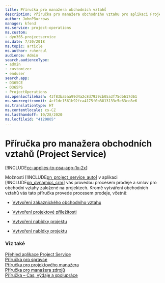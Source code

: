 ```yaml
---
title: Příručka pro manažera obchodních vztahů
description: Příručka pro manažera obchodního vztahu pro aplikaci Project Service, který vás provede procesem prodeje a smluv pro obchodní vztahy založené na projektech.
author: JohnPBurrows
manager: kfend
ms.service: project-operations
ms.custom:
- dyn365-projectservice
ms.date: 7/30/2018
ms.topic: article
ms.author: ruhercul
audience: Admin
search.audienceType:
- admin
- customizer
- enduser
search.app:
- D365CE
- D365PS
- ProjectOperations
ms.openlocfilehash: 43f83ba5aa99d4a2c8d7939cb05a3f75db617d61
ms.sourcegitcommit: 4cf1dc1561b92fca4175f0b3813133c5e63ce8e6
ms.translationtype: HT
ms.contentlocale: cs-CZ
ms.lasthandoff: 10/28/2020
ms.locfileid: "4129805"
---
```

# <a name="account-manager-guide-project-service"></a>Příručka pro manažera obchodních vztahů (Project Service)

[!INCLUDE[cc-applies-to-psa-app-1x-2x](../includes/cc-applies-to-psa-app-1x-2x.md)]

Možnosti [!INCLUDE[pn_project_service_auto](../includes/pn-project-service-auto.md)] v aplikaci [!INCLUDE[pn_dynamics_crm](../includes/pn-dynamics-crm.md)] vás provedou procesem prodeje a smluv pro obchodní vztahy založené na projektech. Kromě vytváření obchodních vztahů vás tato příručka provede procesem prodeje, včetně:  
  
-   [Vytvoření zákaznického obchodního vztahu](../psa/create-customer-account.md)  
  
-   [Vytvoření projektové příležitosti](../psa/create-project-opportunity.md)  
  
-   [Vytvoření nabídky projektu](../psa/create-project-quote.md)  
  
-   [Vytvoření nabídky projektu](../psa/create-project-contract.md)  
  
  
### <a name="see-also"></a>Viz také  
 [Přehled aplikace Project Service](../psa/overview.md)   
 [Příručka pro správce](../psa/admin-guide.md)   
 [Příručka pro projektového manažera](../psa/project-manager-guide.md)   
 [Příručka pro manažera zdrojů](../psa/resource-manager-guide.md)   
 [Příručka – Čas, výdaje a spolupráce](../psa/time-expense-collaboration-guide.md)
